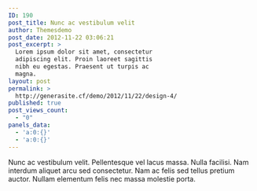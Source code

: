```yaml
---
ID: 190
post_title: Nunc ac vestibulum velit
author: Themesdemo
post_date: 2012-11-22 03:06:21
post_excerpt: >
  Lorem ipsum dolor sit amet, consectetur
  adipiscing elit. Proin laoreet sagittis
  nibh eu egestas. Praesent ut turpis ac
  magna.
layout: post
permalink: >
  http://generasite.cf/demo/2012/11/22/design-4/
published: true
post_views_count:
  - "0"
panels_data:
  - 'a:0:{}'
  - 'a:0:{}'
---
```

Nunc ac vestibulum velit. Pellentesque vel lacus massa. Nulla facilisi. Nam interdum aliquet arcu sed consectetur. Nam ac felis sed tellus pretium auctor. Nullam elementum felis nec massa molestie porta.